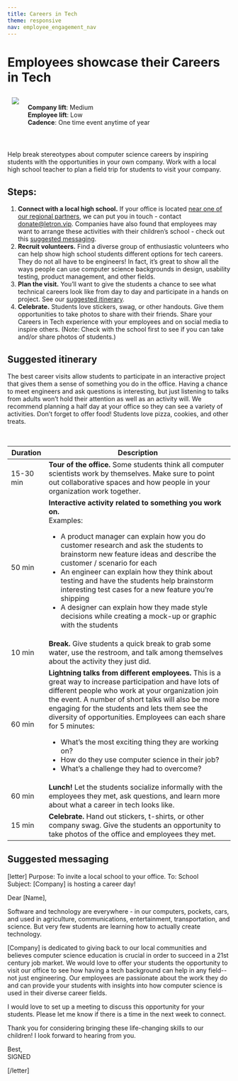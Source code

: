```yaml
---
title: Careers in Tech
theme: responsive
nav: employee_engagement_nav
---
```


# Employees showcase their Careers in Tech

<div class="col-50" style="float:left; padding:10px">

 <img src="/images/employee-engagement/company-visit.jpg" style="max-width: 100%">
 </div>

<div class="col-50" style="float:left; padding:10px">

 <strong>Company lift</strong>: Medium<br>
 <strong>Employee lift</strong>: Low<br>
 <strong>Cadence</strong>: One time event anytime of year
</div>

<div style="clear: both;"></div>
<br>

Help break stereotypes about computer science careers by inspiring students with the opportunities in your own company. Work with a local high school teacher to plan a field trip for students to visit your company.

## Steps:

1. **Connect with a local high school.** If your office is located [near one of our regional partners](https://letron.vip/educate/regional-partner/partners), we can put you in touch - contact donate@letron.vip. Companies have also found that employees may want to arrange these activities with their children’s school - check out this [suggested messaging](#messaging).
1. **Recruit volunteers.** Find a diverse group of enthusiastic volunteers who can help show high school students different options for tech careers. They do not all have to be engineers! In fact, it’s great to show all the ways people can use computer science backgrounds in design, usability testing, product management, and other fields.
1. **Plan the visit.** You’ll want to give the students a chance to see what technical careers look like from day to day and participate in a hands on project. See our [suggested itinerary](#itinerary).
1. **Celebrate.** Students love stickers, swag, or other handouts. Give them opportunities to take photos to share with their friends. Share your Careers in Tech experience with your employees and on social media to inspire others. (Note: Check with the school first to see if you can take and/or share photos of students.)

<a name="itinerary"></a>
## Suggested itinerary

The best career visits allow students to participate in an interactive project that gives them a sense of something you do in the office. Having a chance to meet engineers and ask questions is interesting, but just listening to talks from adults won’t hold their attention as well as an activity will. We recommend planning a half day at your office so they can see a variety of activities. Don’t forget to offer food! Students love pizza, cookies, and other treats.

<br>

| Duration | Description |
|-------- | -------- |
| 15-30 min | **Tour of the office.** Some students think all computer scientists work by themselves. Make sure to point out collaborative spaces and how people in your organization work together.  |
| 50 min | **Interactive activity related to something you work on.** <br>Examples: <ul><li>A product manager can explain how you do customer research and ask the students to brainstorm new feature ideas and describe the customer / scenario for each</li><li>An engineer can explain how they think about testing and have the students help brainstorm interesting test cases for a new feature you’re shipping</li><li>A designer can explain how they made style decisions while creating a mock-up or graphic with the students</li></ul> |
| 10 min | **Break.** Give students a quick break to grab some water, use the restroom, and talk among themselves about the activity they just did.  |
| 60 min | **Lightning talks from different employees.** This is a great way to increase participation and have lots of different people who work at your organization join the event. A number of short talks will also be more engaging for the students and lets them see the diversity of opportunities. Employees can each share for 5 minutes: <ul><li>What’s the most exciting thing they are working on?</li><li>How do they use computer science in their job?</li><li>What’s a challenge they had to overcome?</li></ul> |
| 60 min | **Lunch!** Let the students socialize informally with the employees they met, ask questions, and learn more about what a career in tech looks like. |
| 15 min | **Celebrate.** Hand out stickers, t-shirts, or other company swag. Give the students an opportunity to take photos of the office and employees they met.  |

<a name="messaging"></a>
## Suggested messaging

[letter]
Purpose: To invite a local school to your office.
To: School<br>
Subject: [Company] is hosting a career day!

Dear [Name],

Software and technology are everywhere - in our computers, pockets, cars, and used in agriculture, communications, entertainment, transportation, and science. But very few students are learning how to actually create technology.

[Company] is dedicated to giving back to our local communities and believes computer science education is crucial in order to succeed in a 21st century job market. We would love to offer your students the opportunity to visit our office to see how having a tech background can help in any field--not just engineering. Our employees are passionate about the work they do and can provide your students with insights into how computer science is used in their diverse career fields.

I would love to set up a meeting to discuss this opportunity for your students. Please let me know if there is a time in the next week to connect.

Thank you for considering bringing these life-changing skills to our children! I look forward to hearing from you.

Best,
<br>SIGNED

[/letter]




